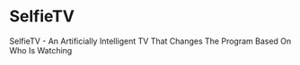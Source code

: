 # SelfieTV
SelfieTV - An Artificially Intelligent TV That Changes The Program Based On Who Is Watching

